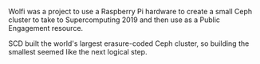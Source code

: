 Wolfi was a project to use a Raspberry Pi hardware to create a small Ceph cluster to take to Supercomputing 2019 and then use as a Public Engagement resource.

SCD built the world's largest erasure-coded Ceph cluster, so building the smallest seemed like the next logical step.
